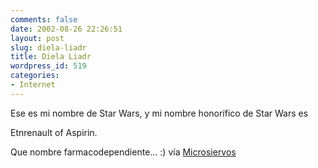 ```yaml
---
comments: false
date: 2002-08-26 22:26:51
layout: post
slug: diela-liadr
title: Diela Liadr
wordpress_id: 519
categories:
- Internet
---
```


Ese es mi nombre de Star Wars, y mi nombre honorífico de Star Wars es  

Etnrenault of Aspirin.





Que nombre farmacodependiente… :) vía [Microsiervos](http://www.microsiervos.org/2002_08_01_archivos.html#85383078)




 
